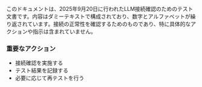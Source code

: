 このドキュメントは、2025年9月20日に行われたLLM接続確認のためのテスト文書です。内容はダミーテキストで構成されており、数字とアルファベットが繰り返されています。接続の正常性を確認するためのものであり、特に具体的なアクションや指示は含まれていません。

### 重要なアクション
- 接続確認を実施する
- テスト結果を記録する
- 必要に応じて再テストを行う